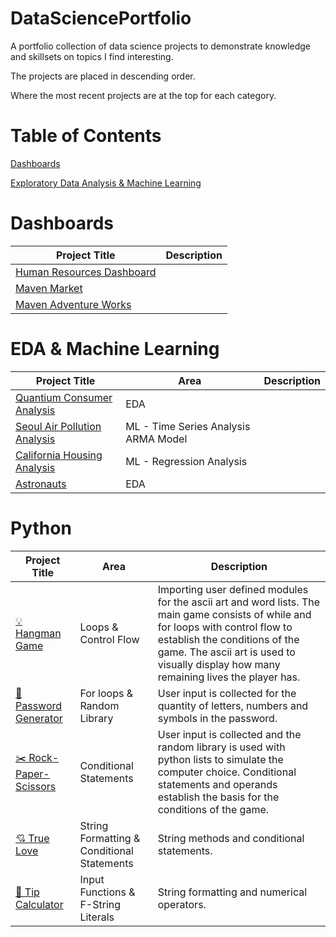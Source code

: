 # DataSciencePortfolio
A portfolio collection of data science projects to demonstrate knowledge and skillsets on topics I find interesting. 

The projects are placed in descending order. 


Where the most recent projects are at the top for each category. 

# Table of Contents
[Dashboards](#Dashboards)


[Exploratory Data Analysis & Machine Learning](#Exploratory-Data-Analysis-&-Machine-Learning)


# Dashboards

Project Title | Description 
--- | --- 
[Human Resources Dashboard](https://github.com/frantzalexander/Dashboard-HR) | 
[Maven Market](https://github.com/frantzalexander/Dashboard-Maven-Markets) |
[Maven Adventure Works](https://github.com/frantzalexander/Dashboard-Adventureworks) |
 


# EDA & Machine Learning

Project Title | Area | Description
--- | --- | ---
[Quantium Consumer Analysis](https://github.com/frantzalexander/Internship-Quantium) | EDA | 
[Seoul Air Pollution Analysis](https://github.com/frantzalexander/Seoul-Air-Analysis) | ML - Time Series Analysis ARMA Model | 
[California Housing Analysis](https://github.com/frantzalexander/California-Housing-Repo) | ML - Regression Analysis
[Astronauts](https://github.com/frantzalexander/Astronauts)| EDA | 





# Python
Project Title | Area | Description
--- | --- | ---
[💡 Hangman Game ](https://github.com/frantzalexander/hangman) | Loops & Control Flow | Importing user defined modules for the ascii art and word lists. The main game consists of while and for loops with control flow to establish the conditions of the game. The ascii art is used to visually display how many remaining lives the player has.
[🔑 Password Generator](https://github.com/frantzalexander/Passgenerator) | For loops & Random Library | User input is collected for the quantity of letters, numbers and symbols in the password. 
[✂️ Rock-Paper-Scissors ](https://github.com/frantzalexander/Rock-Paper-Scissors) | Conditional Statements | User input is collected and the random library is used with python lists to simulate the computer choice. Conditional statements and operands establish the basis for the conditions of the game.  
[💘 True Love](https://github.com/frantzalexander/TrueLove/tree/main) | String Formatting & Conditional Statements | String methods and conditional statements.
[🧮 Tip Calculator](https://github.com/frantzalexander/TipCalculator/tree/main) | Input Functions & F-String Literals  | String formatting and numerical operators.
